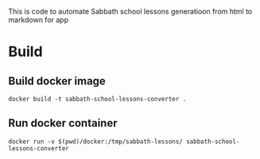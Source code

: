 This is code to automate Sabbath school lessons generatioon from html to markdown for app


# Build

## Build docker image 

```
docker build -t sabbath-school-lessons-converter .
```


## Run docker container

```
docker run -v $(pwd)/docker:/tmp/sabbath-lessons/ sabbath-school-lessons-converter
```
